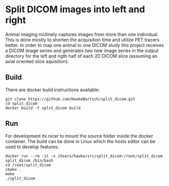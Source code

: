# Split DICOM images into left and right

Animal imaging routinely captures images from more than one individual. This is done mostly to shorten the acquisition time and utilize PET tracers better. In order to map one animal to one DICOM study this project receives a DICOM image series and generates two new image series in the output directory for the left and rigth half of each 2D DICOM slice (assuming an axial oriented slice aquisition).

## Build

There are docker build instructions available:

```
git clone https://github.com/HaukeBartsch/split_dicom.git
cd split_dicom
docker build -t split_dicom build
```
## Run

For development its nicer to mount the source folder inside the docker container. The build can be done in Linux which the hosts editor can be used to develop features:

```
docker run --rm -it -v /Users/hauke/src/split_dicom:/root/split_dicom split_dicom /bin/bash
cd /root/split_dicom
cmake .
make
./split_dicom
```
